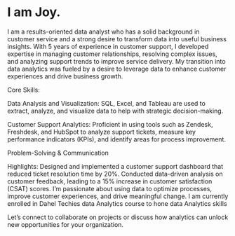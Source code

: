 # I am Joy.

I am a results-oriented data analyst who has a solid background in customer service and a strong desire to transform data into useful business insights. With 5 years of experience in customer support, I developed expertise in managing customer relationships, resolving complex issues, and analyzing support trends to improve service delivery. My transition into data analytics was fueled by a desire to leverage data to enhance customer experiences and drive business growth.

Core Skills:

Data Analysis and Visualization: SQL, Excel, and Tableau are used to extract, analyze, and visualize data to help with strategic decision-making.

Customer Support Analytics: Proficient in using tools such as Zendesk, Freshdesk, and HubSpot to analyze support tickets, measure key performance indicators (KPIs), and identify areas for process improvement.

Problem-Solving & Communication

Highlights:
Designed and implemented a customer support dashboard that reduced ticket resolution time by 20%.
Conducted data-driven analysis on customer feedback, leading to a 15% increase in customer satisfaction (CSAT) scores.
I’m passionate about using data to optimize processes, improve customer experiences, and drive meaningful change.
I am currently enrolled in Dahel Techies data Analytics course to hone data Analytics skills 

Let’s connect to collaborate on projects or discuss how analytics can unlock new opportunities for your organization.






